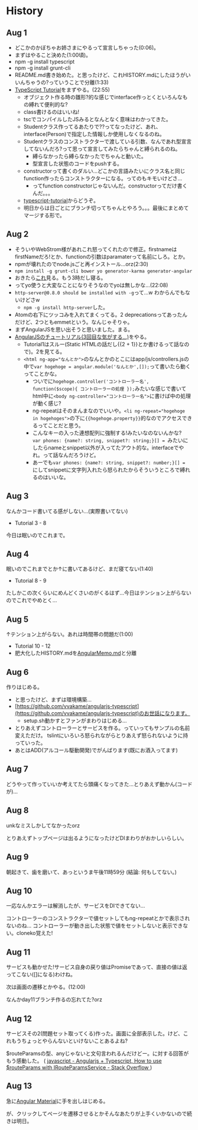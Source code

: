 # History

## Aug 1

* どこかのかぼちゃお姉さまにやるって宣言しちゃった(0:06)。
* まずはやること決めた(1:00頃)。
* npm -g install typescript
* npm -g install grunt-cli
* README.md書き始めた。と思ったけど、これHISTORY.mdにしたほうがいいんちゃうの?っていうことで分離(1:33)
* [TypeScript Tutorial](http://www.typescriptlang.org/Tutorial)をまずやる。(22:55)
  * オブジェクト作る時の雛形?的な感じでinterface作っとくといろんなもの縛れて便利的な?
  * class書けるのはいいね!
  * tscでコンパイルしたJSみるとなんとなく意味はわかってきた。
  * Studentクラス作ってるあたりで??ってなったけど、あれ、interface(Person)で指定した情報しか使用しなくなるのね。
  * Studentクラスのコンストラクターで渡している引数、なんであれ型宣言してないんだろ?って思って宣言してみたらちゃんと縛られるのね。
    * 縛らなかったら縛らなかったでちゃんと動いた。
    * 型宣言した状態のコードをpushする。
  * constructorって書くのダルい…どこかの言語みたいにクラス名と同じfunction作ったらコンストラクターになる。ってのもキモいけどさ…
    * ってfunction constructorじゃないんだ。constructorってだけ書くんだ。。。
  * [typescript-tutorial](typescript-tutorial)からどうぞ。
  * 明日からは日ごとにブランチ切ってちゃんとやろう。。。最後にまとめてマージする形で。

## Aug 2

* そういやWebStrom様があれこれ怒ってくれたので修正。firstnameはfirstNameだろ!とか、functionの引数はparamaterって名前にしろ。とか。
* npmが壊れたのでnode.jsごと再インストール…orz(2:30)
* `npm install -g grunt-cli bower yo generator-karma generator-angular`
* おきたら[これ](https://github.com/vvakame/angularjs-typescript)見る。もう3時だし寝る。
* ってyo使うと大変なことになりそうなのでyoは無しかな…(22:08)
* `http-server@0.8.0 should be installed with -g`って…w わからんでもないけどさw
  * `npm -g install http-server`した。
* Atomの右下にツッコみを入れてまくってる。2 deprecationsってあったんだけど、2つともemmetという。なんじゃそりゃ。
* まずAngularJSを思い出そうと思いました。まる。
* [AngularJSのチュートリアル(3回目な気がする…)](https://docs.angularjs.org/tutorial/)をやる。
  * Tutorial1はスルー(Static HTMLの話だし{{2 + 1}}とか書けるって話なので)。2を見てる。
  * `<html ng-app="なんとか">`のなんとかのとこにはapp/js/controllers.jsの中で`var hogehoge = angular.module('なんとか',[]);`って書いたら動くってことかな。
    * ついでに`hogehoge.controller('コントローラー名', function($scope){ コントローラーの処理 });`みたいな感じで書いて
  html中に`<body ng-controller="コントローラー名">`に書けば中の処理が動く感じ?
    * ng-repeatはそのまんまなのでいいや。`<li ng-repeat="hogehoge in hogehoges">`の下に`{{hogehoge.property}}`的なのでアクセスできるってことだと思う。
    * こんなキーの入った連想配列に強制する!みたいなのないんかな?  
    `var phones: {name?: string, snippet?: string;}[] = `みたいにしたらnameとsnippet以外が入ってたアウト的な。interfaceでやれ。って話なんだろうけど。
    * あーでも`var phones: {name?: string, snippet?: number;}[] = `にしてsnippetに文字列入れたら怒られたからそういうところで縛れるのはいいな。

## Aug 3

なんかコード書いてる感がしない…(実際書いてない)

* Tutorial 3 - 8

今日は眠いのでこれまで。

## Aug 4

眠いのでこれまでとか↑に書いてあるけど、まだ寝てない(1:40)

* Tutorial 8 - 9

たしかこの次くらいにめんどくさいのがくるはず…今日はテンション上がらないのでこれでやめとく…


## Aug 5

↑テンション上がらない。あれは時間帯の問題だ(1:00)

* Tutorial 10 - 12
* 肥大化したHISTORY.mdを[AngularMemo.md](AngularMemo.md)と分離

## Aug 6

作りはじめる。

* と思ったけど、まずは環境構築…
* [https://github.com/vvakame/angularjs-typescript](https://github.com/vvakame/angularjs-typescript)のお世話になります。
  * setup.sh動かすとファンがまわりはじめる…
* とりあえずコントローラーとサービスを作る。っていってもサンプルの名前変えただけ。
  tslintにいろいろ怒られながらとりあえず怒られないように持っていった。
* あとはADD(アルコール駆動開発)でがんばります(既にお酒入ってます)

## Aug 7

どうやって作っていいか考えてたら頭痛くなってきた…とりあえず動かん(コードが)…

## Aug 8

unkなミスしかしてなかったorz

とりあえずトップページは出るようになったけどDIまわりがおかしいらしい。

## Aug 9

朝起きて、歯を磨いて、あっというま午後11時59分
(結論: 何もしてない。)

## Aug 10

一応なんかエラーは解消したが、サービスをDIできてない…

コントローラーのコンストラクターで値セットしてもng-repeatとかで表示されないのね…
コントローラーが動き出した状態で値をセットしないと表示できない。cloneko覚えた!

## Aug 11

サービスも動かせた!サービス自身の戻り値はPromiseであって、直接の値は返ってこない([]になる)わけね。

次は画面の遷移とかやる。(12:00)

なんかday11ブランチ作るの忘れてた?orz

## Aug 12

サービスその2(問題セット取ってくる)作った。画面に全部表示した。けど、これもうちょっとやらんないといけないことあるよね?

$routeParamsの型、anyじゃないと文句言われるんだけどー。に対する回答がもう感動した。
( [javascript - Angularjs + Typescript, How to use $routeParams with IRouteParamsService - Stack Overflow ](http://stackoverflow.com/questions/24315893/angularjs-typescript-how-to-use-routeparams-with-irouteparamsservice) )

## Aug 13

急に[Angular Material](https://material.angularjs.org/latest/#/)に手を出しはじめる。

が、クリックしてページを遷移させるとかそんなあたりが上手くいかないので続きは明日。
